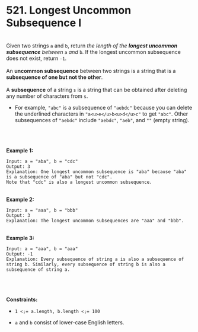 # 521. Longest Uncommon Subsequence I

<br />Given two strings `a` and `b`, return <em>the length of the **longest uncommon subsequence** between </em>`a` <em>and</em> `b`. If the longest uncommon subsequence does not exist, return `-1`.<br />
<br />An **uncommon subsequence** between two strings is a string that is a **subsequence of one but not the other**.<br />
<br />A **subsequence** of a string `s` is a string that can be obtained after deleting any number of characters from `s`.<br />

* For example, `"abc"` is a subsequence of `"aebdc"` because you can delete the underlined characters in `"a<u>e</u>b<u>d</u>c"` to get `"abc"`. Other subsequences of `"aebdc"` include `"aebdc"`, `"aeb"`, and `""` (empty string).


<br /> <br />
<br />**Example 1:**<br />
```
Input: a = "aba", b = "cdc"
Output: 3
Explanation: One longest uncommon subsequence is "aba" because "aba" is a subsequence of "aba" but not "cdc".
Note that "cdc" is also a longest uncommon subsequence.
```
<br />**Example 2:**<br />
```
Input: a = "aaa", b = "bbb"
Output: 3
Explanation: The longest uncommon subsequences are "aaa" and "bbb".
```
<br />**Example 3:**<br />
```
Input: a = "aaa", b = "aaa"
Output: -1
Explanation: Every subsequence of string a is also a subsequence of string b. Similarly, every subsequence of string b is also a subsequence of string a.
```
<br /> <br />
<br />**Constraints:**<br />

* `1 <;= a.length, b.length <;= 100`

* `a` and `b` consist of lower-case English letters.